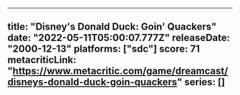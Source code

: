 
---
title: "Disney's Donald Duck: Goin' Quackers"
date: "2022-05-11T05:00:07.777Z"
releaseDate: "2000-12-13"
platforms: ["sdc"]
score: 71
metacriticLink: "https://www.metacritic.com/game/dreamcast/disneys-donald-duck-goin-quackers"
series: []
---

